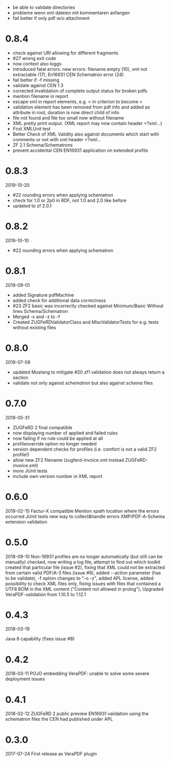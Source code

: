 * be able to validate directories
* probleme wenn xml dateien mit kommentaren anfangen
* fail better if only pdf w/o attachment

0.8.4
======
* check against URI allowing for different fragments
* #27 wrong exit code
* now context also loggs
* introduced fatal errors. new errors: filename empty (10), xml not extractable (17), En16931 CEN Schematron error (24)
* fail better if -f missing
* validate against CEN 1.3
* corrected invalidation of complete output status for broken pdfs
* mention filename in report 
* escape xml in report elements, e.g. < in criterion to become &lt;
* validation element has been removed from pdf info and added as attribute in root, duration is now direct child of info
* file not found and file too small now without filename
* XML pretty print output. (XML report may now contain header <?xml...)
* First XMLUnit test
* Better Check of XML Validity also against documents which start with comments or not with xml header <?xml...
* ZF 2.1 Schema/Schematrons
* prevent accidental CEN EN16931 application on extended profile 

0.8.3
======
2019-10-20
* #22 rounding errors when applying schematron
* check for 1.0 or 2p0 in RDF, not 1.0 and 2.0 like before
* updated to zf 2.0.1

0.8.2
======
2019-10-10
* #22 rounding errors when applying schematron

0.8.1
======
2019-09-01

* added Signature pdfMachine
* added check for additional data correctness
* #23 ZF2 basic was incorrectly checked against Minimum/Basic Without lines Schema/Schematron
* Merged -x and -z to -f
* Created ZUGFeRDValidatorClass and MiscValidatorTests for e.g. tests without existing files

0.8.0
======
2019-07-08

* updated Mustang to mitigate #20 zf1 validation does not always return a <xml> section
* validate not only against *schematron* but also against *schema* files

0.7.0
======
2019-05-31

* ZUGFeRD 2 final compatible
* now displaying number of applied and failed rules
* now failing if no rule could be applied at all
* profileoverride option no longer needed
* version dependent checks for profiles (i.e. comfort is not a valid ZF2 profile!)
* allow new ZF2 filename (zugferd-invoice.xml instead ZUGFeRD-invoice.xml)
* more JUnit tests
* include own version number in XML report


0.6.0
=====
2019-02-15
Factur-X compatible
Mention xpath location where the errors occurred
JUnit tests
new way to collect&handle errors
XMP/PDF-A-Schema extension validation


0.5.0
=====
2018-09-10
Non-16931 profiles are no longer automatically (but still can be manually) checked,
now writing a log file, attempt to find out which toolkit created that particular file (issue #2),
fixing that XML could not be extracted from certain valid PDF/A-3 files (issue #9),
added --action parameter (has to be validate), -f option changes to "-o -z", added APL license, 
added possibility to check XML files only, fixing issues with files that contained a 
UTF8 BOM in the XML content ("Content not allowed in prolog"), 
Upgraded VeraPDF-validation from 1.10.5 to 1.12.1

0.4.3
=====
2018-03-19

Java 8 capability (fixes issue #8)

0.4.2
=====
2018-03-11
POJO embedding VeraPDF: unable to solve some severe deployment issues


0.4.1
=====
2018-02-12
ZUGFeRD 2 public preview EN16931 validation using the schematron files the CEN had
published under APL


0.3.0
=====
2017-07-24
First release as VeraPDF plugin